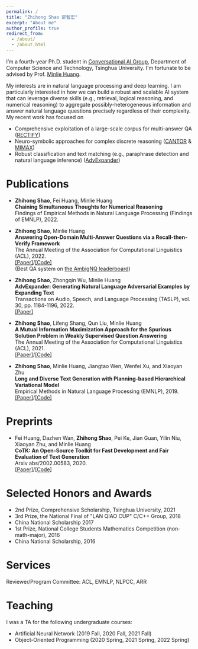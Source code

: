 ```yaml
---
permalink: /
title: "Zhihong Shao 邵智宏"
excerpt: "About me"
author_profile: true
redirect_from: 
  - /about/
  - /about.html
---
```


I’m a fourth-year Ph.D. student in [Conversational AI Group](http://coai.cs.tsinghua.edu.cn/), Department of Computer Science and Technology, Tsinghua University.
I'm fortunate to be advised by Prof. [Minlie Huang](http://coai.cs.tsinghua.edu.cn/hml).
<!-- Prior to joining CoAI, I received B.E. in Computer Science and Technology from Beihang University. -->

My interests are in natural language processing and deep learning. I am particularly interested in how we can build a robust and scalable AI system that can leverage diverse skills (e.g., retrieval, logical reasoning, and numerical reasoning) to aggregate possibly-heterogeneous information and answer natural language questions precisely regardless of their complexity. My recent work has focused on
+ Comprehensive exploitation of a large-scale corpus for multi-answer QA ([RECTIFY](https://arxiv.org/abs/2110.08544))
+ Neuro-symbolic approaches for complex discrete reasoning ([CANTOR](https://arxiv.org) & [MIMAX](https://arxiv.org/abs/2106.07174))
+ Robust classification and text matching (e.g., paraphrase detection and natural language inference) ([AdvExpander](https://ieeexplore.ieee.org/document/9622188))

<!-- Education
======

+ 2019.9 - Present: Ph.D. Student, Department of Computer Science and Technology, Tsinghua University
+ 2015.9 - 2019.6: B.E., Department of Computer Science and Technology, Beihang University -->

Publications
======

+ **Zhihong Shao**, Fei Huang, Minlie Huang\
  **Chaining Simultaneous Thoughts for Numerical Reasoning**\
  Findings of Empirical Methods in Natural Language Processing (Findings of EMNLP), 2022.

+ **Zhihong Shao**, Minlie Huang\
  **Answering Open-Domain Multi-Answer Questions via a Recall-then-Verify Framework**\
  The Annual Meeting of the Association for Computational Linguistics (ACL), 2022.\
  [[Paper]](https://arxiv.org/abs/2110.08544)/[[Code]](https://github.com/ZhihongShao/RECTIFY)\
  (Best QA system on [the AmbigNQ leaderboard](https://nlp.cs.washington.edu/ambigqa/leaderboard.html))

+ **Zhihong Shao**, Zhongqin Wu, Minlie Huang\
  **AdvExpander: Generating Natural Language Adversarial Examples by Expanding Text**\
  Transactions on Audio, Speech, and Language Processing (TASLP), vol. 30, pp. 1184-1196, 2022.\
  [[Paper]](https://ieeexplore.ieee.org/document/9622188)

+ **Zhihong Shao**, Lifeng Shang, Qun Liu, Minlie Huang\
  **A Mutual Information Maximization Approach for the Spurious Solution Problem in Weakly Supervised Question Answering**\
  The Annual Meeting of the Association for Computational Linguistics (ACL), 2021.\
  [[Paper]](https://arxiv.org/abs/2106.07174)/[[Code]](https://github.com/ZhihongShao/MIMAX)

+ **Zhihong Shao**, Minlie Huang, Jiangtao Wen, Wenfei Xu, and Xiaoyan Zhu\
  **Long and Diverse Text Generation with Planning-based Hierarchical Variational Model**\
  Empirical Methods in Natural Language Processing (EMNLP), 2019.\
  [[Paper]](https://arxiv.org/abs/1908.06605)/[[Code]](https://github.com/ZhihongShao/Planning-based-Hierarchical-Variational-Model)

Preprints
======

+ Fei Huang, Dazhen Wan, **Zhihong Shao**, Pei Ke, Jian Guan, Yilin Niu, Xiaoyan Zhu, and Minlie Huang\
  **CoTK: An Open-Source Toolkit for Fast Development and Fair Evaluation of Text Generation**\
  Arxiv abs/2002.00583, 2020.\
  [[Paper]](https://arxiv.org/abs/2002.00583)/[[Code]](https://github.com/thu-coai/cotk)

Selected Honors and Awards
======

+ 2nd Prize, Comprehensive Scholarship, Tsinghua University, 2021
+ 3rd Prize, the National Final of "LAN QIAO CUP" C/C++ Group, 2018
+ China National Scholarship 2017
+ 1st Prize, National College Students Mathematics Competition (non-math-major), 2016
+ China National Scholarship, 2016

Services
======

Reviewer/Program Committee: ACL, EMNLP, NLPCC, ARR

Teaching
======

I was a TA for the following undergraduate courses:

+ Artificial Neural Network (2019 Fall, 2020 Fall, 2021 Fall)
+ Object-Oriented Programming (2020 Spring, 2021 Spring, 2022 Spring)
